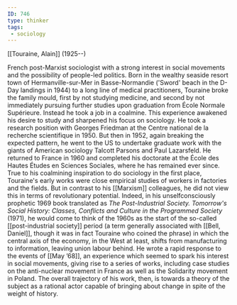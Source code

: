 ```yaml
---
ID: 746
type: thinker
tags: 
 - sociology
---
```


[[Touraine, Alain]]
 (1925--)


French post-Marxist sociologist with a strong interest in social
movements and the possibility of people-led politics. Born in the
wealthy seaside resort town of Hermanville-sur-Mer in Basse-Normandie
('Sword' beach in the D-Day landings in 1944) to a long line of medical
practitioners, Touraine broke the family mould, first by not studying
medicine, and second by not immediately pursuing further studies upon
graduation from École Normale Supérieure. Instead he took a job in a
coalmine. This experience awakened his desire to study and sharpened his
focus on sociology. He took a research position with Georges Friedman at
the Centre national de la recherche scientifique in 1950. But then in
1952, again breaking the expected pattern, he went to the US to
undertake graduate work with the giants of American sociology Talcott
Parsons and Paul Lazarsfeld. He returned to France in 1960 and completed
his doctorate at the École des Hautes Études en Sciences Sociales, where
he has remained ever since. True to his coalmining inspiration to do
sociology in the first place, Touraine's early works were close
empirical studies of workers in factories and the fields. But in
contrast to his [[Marxism]]
colleagues, he did not view this in terms of revolutionary potential.
Indeed, in his unselfconsciously prophetic 1969 book translated as *The Post-Industrial Society. Tomorrow's Social History: Classes, Conflicts
and Culture in the Programmed Society* (1971), he would come to think of
the 1960s as the start of the so-called
[[post-industrial society]] period (a
term generally associated with [[Bell, Daniel]], though it was in
fact Touraine who coined the phrase) in which the central axis of the
economy, in the West at least, shifts from manufacturing to information,
leaving union labour behind. He wrote a rapid response to the events of
[[May ’68]], an experience
which seemed to spark his interest in social movements, giving rise to a
series of works, including case studies on the anti-nuclear movement in
France as well as the Solidarity movement in Poland. The overall
trajectory of his work, then, is towards a theory of the subject as a
rational actor capable of bringing about change in spite of the weight
of history.
